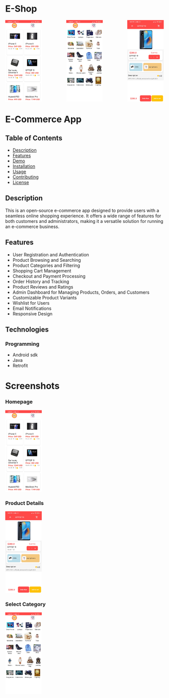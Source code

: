 # E-Shop



<div style="display: flex; justify-content: space-between;">
    <img src="https://github.com/Syed-Bipul-Rahman/Bdtask-Classes/blob/master/exmple_images/eshop/main.jpg" alt="Homepage" width="23%">
    <img src="https://github.com/Syed-Bipul-Rahman/Bdtask-Classes/blob/master/exmple_images/eshop/category.jpg" alt="Category" width="23%">
    <img src="https://github.com/Syed-Bipul-Rahman/Bdtask-Classes/blob/master/exmple_images/eshop/details.jpg" alt="Details" width="23%">
</div>


# E-Commerce App



## Table of Contents

- [Description](#description)
- [Features](#features)
- [Demo](#demo)
- [Installation](#installation)
- [Usage](#usage)
- [Contributing](#contributing)
- [License](#license)

## Description

This is an open-source e-commerce app designed to provide users with a seamless online shopping experience. It offers a wide range of features for both customers and administrators, making it a versatile solution for running an e-commerce business.

## Features

- User Registration and Authentication
- Product Browsing and Searching
- Product Categories and Filtering
- Shopping Cart Management
- Checkout and Payment Processing
- Order History and Tracking
- Product Reviews and Ratings
- Admin Dashboard for Managing Products, Orders, and Customers
- Customizable Product Variants
- Wishlist for Users
- Email Notifications
- Responsive Design


## Technologies

### Programming

- Android sdk
- Java
- Retrofit


# Screenshots

### Homepage
 <img src="https://github.com/Syed-Bipul-Rahman/Bdtask-Classes/blob/master/exmple_images/eshop/main.jpg" alt="Homepage" width="23%">


### Product Details
<img src="https://github.com/Syed-Bipul-Rahman/Bdtask-Classes/blob/master/exmple_images/eshop/details.jpg" alt="Details" width="23%">

### Select Category
<img src="https://github.com/Syed-Bipul-Rahman/Bdtask-Classes/blob/master/exmple_images/eshop/category.jpg" alt="Category" width="23%">

